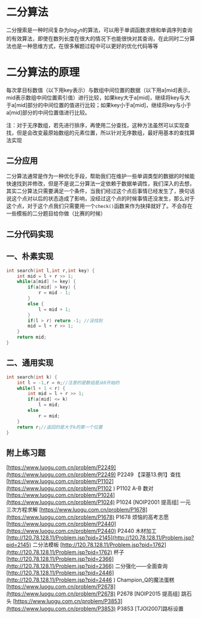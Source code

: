 # 二分算法

二分搜索是一种时间复杂为$log_2n$的算法，可以用于单调函数求根和单调序列查询的有效算法，即使在数列长度在很大的情况下也能很快对其查询，在此同时二分算法也是一种思维方式，在很多解题过程中可以更好的优化代码等等

# 二分算法的原理

每次拿目标数值（以下用key表示）与数组中间位置的数据（以下用a[mid]表示，mid表示数组中间位置索引值）进行比较，如果key大于a[mid]，继续将key与大于a[mid]部分的中间位置的值进行比较；如果key小于a[mid]，继续将key与小于a[mid]部分的中间位置值进行比较。

注：对于无序数组，若先进行排序，再使用二分查找，这种方法虽然可以实现查找，但是会改变最原始数组的元素位置，所以针对无序数组，最好用基本的查找算法实现
## 二分应用
二分算法通常是作为一种优化手段，帮助我们在维护一些单调类型的数据的时候能快速找到并修改，但是不是说二分算法一定依赖于数据单调性，我们深入的去想，其实二分算法只需要满足一个条件，当我们经过这个点后事情已经发生了，换句话说这个点对以后的状态造成了影响，没经过这个点的时候事情还没发生，那么对于这个点，对于这个点我们只需要用一个`check()`函数来作为抉择就好了。不会存在一些模板的二分题目给你做（比赛的时候）

## 二分代码实现

## 一、朴素实现

```cpp
int search(int l,int r,int key) {
    int mid = l + r >> 1;
    while(a[mid] != key) {
        if(a[mid] > key) {
            r = mid - 1;
        }
        else {
            l = mid + 1;
        }
        if(l > r) return -1; //没找到
        mid = l + r >> 1;
    }
    return mid;
}
```

## 二、通用实现

```cpp
int search(int k) {
    int l = -1,r = n;//注意的是数组是从0开始的
    while(l + 1 < r) {
        int mid = l + r >> 1;
        if(a[mid] <= k)
            l = mid;
        else 
            r = mid;
    }
    return r;//返回的是大于k的第一个位置
}
```

## 附上练习题

[https://www.luogu.com.cn/problem/P2249](https://www.luogu.com.cn/problem/P2249)    P2249 【深基13.例1】查找
[https://www.luogu.com.cn/problem/P1102](https://www.luogu.com.cn/problem/P1102 )    P1102 A-B 数对
[https://www.luogu.com.cn/problem/P1024](https://www.luogu.com.cn/problem/P1024)    P1024 [NOIP2001 提高组] 一元三次方程求解
[https://www.luogu.com.cn/problem/P1678](https://www.luogu.com.cn/problem/P1678)    P1678 烦恼的高考志愿
[https://www.luogu.com.cn/problem/P2440](https://www.luogu.com.cn/problem/P2440)    P2440 木材加工
[http://120.78.128.11/Problem.jsp?pid=2145](http://120.78.128.11/Problem.jsp?pid=2145)    二分法模板
[http://120.78.128.11/Problem.jsp?pid=1762](http://120.78.128.11/Problem.jsp?pid=1762)    杯子
[http://120.78.128.11/Problem.jsp?pid=2366](http://120.78.128.11/Problem.jsp?pid=2366)    二分强化——全面查询
[http://120.78.128.11/Problem.jsp?pid=2446](http://120.78.128.11/Problem.jsp?pid=2446 )    Champion_Q的魔法蛋糕
[https://www.luogu.com.cn/problem/P2678](https://www.luogu.com.cn/problem/P2678)    P2678 [NOIP2015 提高组] 跳石头
[https://www.luogu.com.cn/problem/P3853](https://www.luogu.com.cn/problem/P3853)    P3853 [TJOI2007]路标设置

